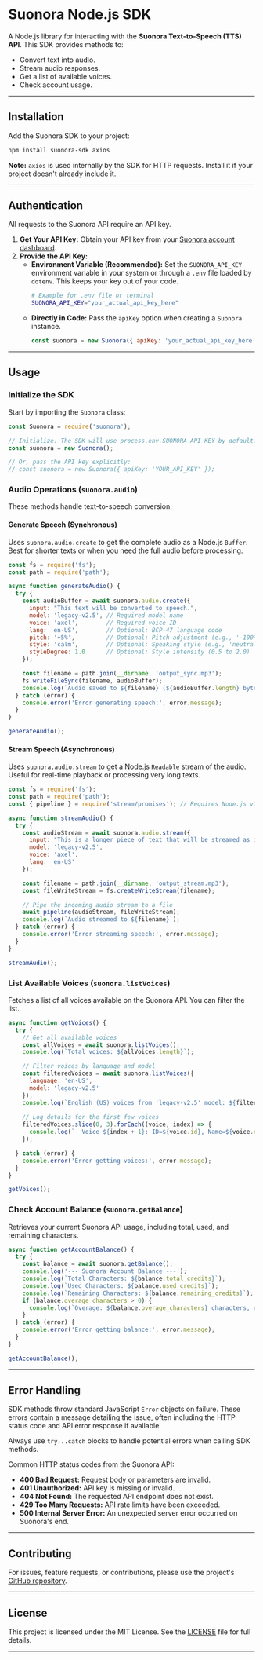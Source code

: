 # Suonora Node.js SDK

[](https://www.google.com/search?q=https://www.npmjs.com/package/suonora)
[](https://opensource.org/licenses/MIT)

A Node.js library for interacting with the **Suonora Text-to-Speech (TTS) API**. This SDK provides methods to:

  * Convert text into audio.
  * Stream audio responses.
  * Get a list of available voices.
  * Check account usage.

-----

## Installation

Add the Suonora SDK to your project:

```bash
npm install suonora-sdk axios
```

**Note:** `axios` is used internally by the SDK for HTTP requests. Install it if your project doesn't already include it.

-----

## Authentication

All requests to the Suonora API require an API key.

1.  **Get Your API Key:** Obtain your API key from your [Suonora account dashboard](https://suonora.com/play/api).
2.  **Provide the API Key:**
      * **Environment Variable (Recommended):** Set the `SUONORA_API_KEY` environment variable in your system or through a `.env` file loaded by `dotenv`. This keeps your key out of your code.
        ```bash
        # Example for .env file or terminal
        SUONORA_API_KEY="your_actual_api_key_here"
        ```
      * **Directly in Code:** Pass the `apiKey` option when creating a `Suonora` instance.
        ```javascript
        const suonora = new Suonora({ apiKey: 'your_actual_api_key_here' });
        ```

-----

## Usage

### Initialize the SDK

Start by importing the `Suonora` class:

```javascript
const Suonora = require('suonora');

// Initialize. The SDK will use process.env.SUONORA_API_KEY by default.
const suonora = new Suonora();

// Or, pass the API key explicitly:
// const suonora = new Suonora({ apiKey: 'YOUR_API_KEY' });
```

### Audio Operations (`suonora.audio`)

These methods handle text-to-speech conversion.

#### Generate Speech (Synchronous)

Uses `suonora.audio.create` to get the complete audio as a Node.js `Buffer`. Best for shorter texts or when you need the full audio before processing.

```javascript
const fs = require('fs');
const path = require('path');

async function generateAudio() {
  try {
    const audioBuffer = await suonora.audio.create({
      input: "This text will be converted to speech.",
      model: 'legacy-v2.5', // Required model name
      voice: 'axel',        // Required voice ID
      lang: 'en-US',        // Optional: BCP-47 language code
      pitch: '+5%',         // Optional: Pitch adjustment (e.g., '-100%' to '+100%')
      style: 'calm',        // Optional: Speaking style (e.g., 'neutral', 'cheerful')
      styleDegree: 1.0      // Optional: Style intensity (0.5 to 2.0)
    });

    const filename = path.join(__dirname, 'output_sync.mp3');
    fs.writeFileSync(filename, audioBuffer);
    console.log(`Audio saved to ${filename} (${audioBuffer.length} bytes)`);
  } catch (error) {
    console.error('Error generating speech:', error.message);
  }
}

generateAudio();
```

#### Stream Speech (Asynchronous)

Uses `suonora.audio.stream` to get a Node.js `Readable` stream of the audio. Useful for real-time playback or processing very long texts.

```javascript
const fs = require('fs');
const path = require('path');
const { pipeline } = require('stream/promises'); // Requires Node.js v15+

async function streamAudio() {
  try {
    const audioStream = await suonora.audio.stream({
      input: "This is a longer piece of text that will be streamed as it's generated.",
      model: 'legacy-v2.5',
      voice: 'axel',
      lang: 'en-US'
    });

    const filename = path.join(__dirname, 'output_stream.mp3');
    const fileWriteStream = fs.createWriteStream(filename);

    // Pipe the incoming audio stream to a file
    await pipeline(audioStream, fileWriteStream);
    console.log(`Audio streamed to ${filename}`);
  } catch (error) {
    console.error('Error streaming speech:', error.message);
  }
}

streamAudio();
```

### List Available Voices (`suonora.listVoices`)

Fetches a list of all voices available on the Suonora API. You can filter the list.

```javascript
async function getVoices() {
  try {
    // Get all available voices
    const allVoices = await suonora.listVoices();
    console.log(`Total voices: ${allVoices.length}`);

    // Filter voices by language and model
    const filteredVoices = await suonora.listVoices({
      language: 'en-US',
      model: 'legacy-v2.5'
    });
    console.log(`English (US) voices from 'legacy-v2.5' model: ${filteredVoices.length}`);
    
    // Log details for the first few voices
    filteredVoices.slice(0, 3).forEach((voice, index) => {
      console.log(`  Voice ${index + 1}: ID=${voice.id}, Name=${voice.name}, Gender=${voice.gender}, Model=${voice.model}`);
    });

  } catch (error) {
    console.error('Error getting voices:', error.message);
  }
}

getVoices();
```

### Check Account Balance (`suonora.getBalance`)

Retrieves your current Suonora API usage, including total, used, and remaining characters.

```javascript
async function getAccountBalance() {
  try {
    const balance = await suonora.getBalance();
    console.log('--- Suonora Account Balance ---');
    console.log(`Total Characters: ${balance.total_credits}`);
    console.log(`Used Characters: ${balance.used_credits}`);
    console.log(`Remaining Characters: ${balance.remaining_credits}`);
    if (balance.overage_characters > 0) {
      console.log(`Overage: ${balance.overage_characters} characters, estimated $${balance.overage_amount_usd.toFixed(2)}`);
    }
  } catch (error) {
    console.error('Error getting balance:', error.message);
  }
}

getAccountBalance();
```

-----

## Error Handling

SDK methods throw standard JavaScript `Error` objects on failure. These errors contain a message detailing the issue, often including the HTTP status code and API error response if available.

Always use `try...catch` blocks to handle potential errors when calling SDK methods.

Common HTTP status codes from the Suonora API:

  * **400 Bad Request:** Request body or parameters are invalid.
  * **401 Unauthorized:** API key is missing or invalid.
  * **404 Not Found:** The requested API endpoint does not exist.
  * **429 Too Many Requests:** API rate limits have been exceeded.
  * **500 Internal Server Error:** An unexpected server error occurred on Suonora's end.

-----

## Contributing

For issues, feature requests, or contributions, please use the project's [GitHub repository](https://github.com/zecod/suonora-sdk.git).

-----

## License

This project is licensed under the MIT License. See the [LICENSE](https://www.google.com/search?q=LICENSE) file for full details.

-----